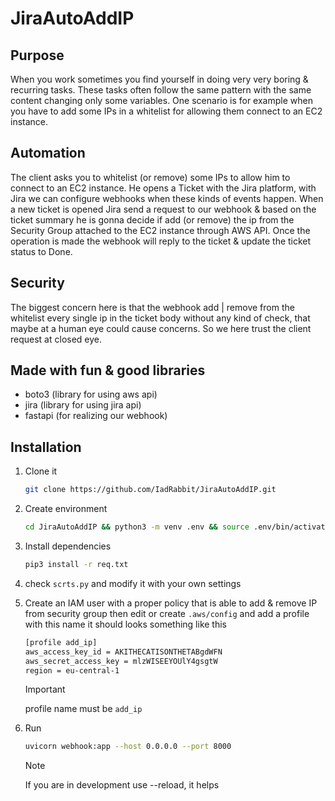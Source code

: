 # JiraAutoAddIP

## Purpose
When you work sometimes you find yourself in doing very very boring & recurring tasks. These tasks often follow the same pattern with the same content changing only some variables. One scenario is for example when you have to add some IPs in a whitelist for allowing them connect to an EC2 instance.

## Automation
The client asks you to whitelist (or remove) some IPs to allow him to connect to an EC2 instance. He opens a Ticket with the Jira platform, with Jira we can configure webhooks when these kinds of events happen. When a new ticket is opened Jira send a request to our webhook & based on the ticket summary he is gonna decide if add (or remove) the ip from the Security Group attached to the EC2 instance through AWS API. Once the operation is made the webhook will reply to the ticket & update the ticket status to Done.

## Security
The biggest concern here is that the webhook add | remove from the whitelist every single ip in the ticket body without any kind of check, that maybe at a human eye could cause concerns. So we here trust the client request at closed eye.

## Made with fun & good libraries

- boto3 (library for using aws api)
- jira (library for using jira api)
- fastapi (for realizing our webhook)

## Installation

1. Clone it
	```bash
	git clone https://github.com/IadRabbit/JiraAutoAddIP.git
	```

2. Create environment
	```bash
	cd JiraAutoAddIP && python3 -m venv .env && source .env/bin/activate
	```

3. Install dependencies
	```bash
	pip3 install -r req.txt
	```

4. check `scrts.py` and modify it with your own settings

5. Create an IAM user with a proper policy that is able to add & remove IP from security group then edit or create `.aws/config` and add a profile with this name it should looks something like this

	```bash
	[profile add_ip]
	aws_access_key_id = AKITHECATISONTHETABgdWFN
	aws_secret_access_key = mlzWISEEYOUlY4gsgtW
	region = eu-central-1
	```
	> [!IMPORTANT]
	> profile name must be `add_ip`

6. Run
	```bash
	uvicorn webhook:app --host 0.0.0.0 --port 8000
	```
	> [!NOTE]
	> If you are in development use --reload, it helps